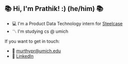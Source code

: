 ## 📚 Hi, I'm Prathik! :) (he/him) 📚 

- 💻 I'm a Product Data Technology intern for [Steelcase](https://www.steelcase.com/) 
- 〽️ I'm studying cs @ umich

If you want to get in touch:

- 📧 murthypr@umich.edu
- 💼 [LinkedIn](https://www.linkedin.com/in/prathik-murthy-a82b5b67/)

<!---
prathikmurthy/prathikmurthy is a ✨ special ✨ repository because its `README.md` (this file) appears on your GitHub profile.
You can click the Preview link to take a look at your changes.
--->
